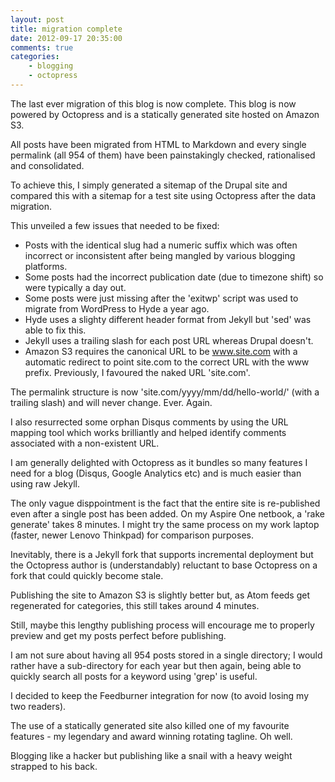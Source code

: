 ```yaml
---
layout: post
title: migration complete
date: 2012-09-17 20:35:00
comments: true
categories:
    - blogging
    - octopress
---
```

The last ever migration of this blog is now complete. This blog is now 
powered by Octopress and is a statically generated site hosted on Amazon S3.

All posts have been migrated from HTML to Markdown and every single
permalink (all 954 of them) have been painstakingly checked,
rationalised and consolidated.

To achieve this, I simply generated a sitemap of the Drupal site and
compared this with a sitemap for a test site using Octopress after the
data migration.

This unveiled a few issues that needed to be fixed:

- Posts with the identical slug had a numeric suffix which was often
  incorrect or inconsistent after being mangled by various blogging
  platforms.
- Some posts had the incorrect publication date (due to timezone shift) so
  were typically a day out.
- Some posts were just missing after the 'exitwp' script was used to
  migrate from WordPress to Hyde a year ago.
- Hyde uses a slighty different header format from Jekyll but 'sed' was able
  to fix this.
- Jekyll uses a trailing slash for each post URL whereas Drupal doesn't.
- Amazon S3 requires the canonical URL to be www.site.com with a
  automatic redirect to point site.com to the correct URL with the www
  prefix. Previously, I favoured the naked URL 'site.com'.

The permalink structure is now 'site.com/yyyy/mm/dd/hello-world/'
(with a trailing slash) and will never change. Ever. Again.

I also resurrected some orphan Disqus comments by using the URL mapping
tool which works brilliantly and helped identify comments associated with a 
non-existent URL.

I am generally delighted with Octopress as it bundles so many features I 
need for a blog (Disqus, Google Analytics etc) and is much easier than using
raw Jekyll.

The only vague disppointment is the fact that the entire site is re-published
even after a single post has been added. On my Aspire One netbook, a 
'rake generate' takes 8 minutes. I might try the same process on my work 
laptop (faster, newer Lenovo Thinkpad) for comparison purposes.

Inevitably, there is a Jekyll fork that supports incremental deployment
but the Octopress author is (understandably) reluctant to base Octopress
on a fork that could quickly become stale.

Publishing the site to Amazon S3 is slightly better but, as Atom feeds 
get regenerated for categories, this still takes around 4 minutes.

Still, maybe this lengthy publishing process will encourage me to
properly preview and get my posts perfect before publishing.

I am not sure about having all 954 posts stored in a single directory;
I would rather have a sub-directory for each year but then again,
being able to quickly search all posts for a keyword using 'grep' is
useful.

I decided to keep the Feedburner integration for now (to avoid losing my
two readers).

The use of a statically generated site also killed one of my favourite 
features - my legendary and award winning rotating tagline. Oh well.

Blogging like a hacker but publishing like a snail with a heavy weight
strapped to his back.
